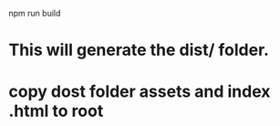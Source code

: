 npm run build
# This will generate the dist/ folder.
# copy dost folder assets and index .html to root


